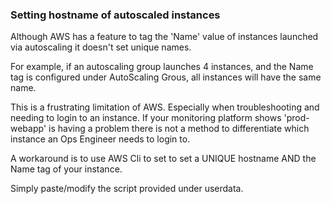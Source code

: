 ### Setting hostname of autoscaled instances 

Although AWS has a feature to tag the 'Name' value of instances launched via autoscaling it doesn't set unique names. 

For example, if an autoscaling group launches 4 instances, and the Name tag is configured under AutoScaling Grous, all instances will have the same name.

This is a frustrating limitation of AWS. Especially when troubleshooting and needing to login to an instance. If your monitoring platform shows 'prod-webapp' is having a problem there is not a method to differentiate which instance an Ops Engineer needs to login to. 

A workaround is to use AWS Cli to set to set a UNIQUE hostname AND the Name tag of your instance. 

Simply paste/modify the script provided under userdata. 
